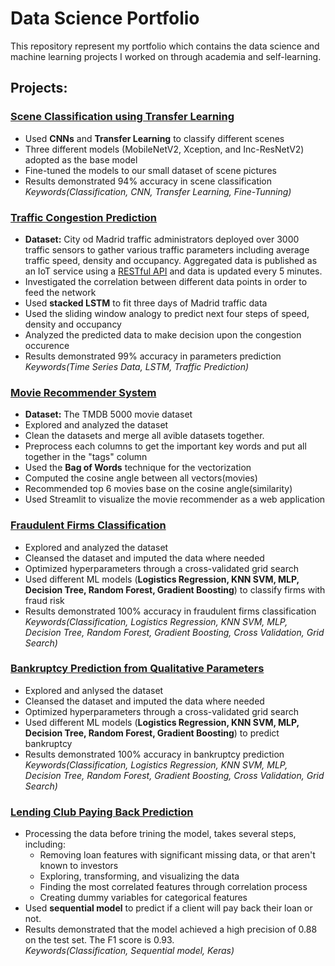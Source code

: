 # Data Science Portfolio
This repository represent my portfolio which contains the data science and machine learning projects I worked on through academia and self-learning.

## Projects:

### [Scene Classification using Transfer Learning](https://github.com/saeidesm/scene-classification-transfer-learning)
* Used **CNNs** and **Transfer Learning** to classify different scenes
* Three different models (MobileNetV2, Xception, and Inc-ResNetV2) adopted as the base model
* Fine-tuned the models to our small dataset of scene pictures
* Results demonstrated 94% accuracy in scene classification
<br>_Keywords(Classification, CNN, Transfer Learning, Fine-Tunning)_

### [Traffic Congestion Prediction](https://github.com/saeidesm/traffic-prediction-using-lstm)
* **Dataset:** City od Madrid traffic administrators deployed over 3000 traffic sensors to gather various traffic parameters including average traffic speed, density and occupancy. Aggregated data is published as an IoT service using a [RESTful API](https://informo.madrid.es/informo/tmadrid/pm.xml) and data is updated every 5 minutes. 
* Investigated the correlation between different data points in order to feed the network
* Used **stacked LSTM** to fit three days of Madrid traffic data
* Used the sliding window analogy to predict next four steps of speed, density and occupancy 
* Analyzed the predicted data to make decision upon the congestion occurence
* Results demonstrated 99% accuracy in parameters prediction
<br>_Keywords(Time Series Data, LSTM, Traffic Prediction)_

### [Movie Recommender System](https://github.com/saeidesm/movie-recommender-system)
* **Dataset:** The TMDB 5000 movie dataset
* Explored and analyzed the dataset
* Clean the datasets and merge all avible datasets together.
* Preprocess each columns to get the important key words and put all together in the "tags" column
* Used the **Bag of Words** technique for the vectorization
* Computed the cosine angle between all vectors(movies)
* Recommended top 6 movies base on the cosine angle(similarity)
* Used Streamlit to visualize the movie recommender as a web application

### [Fraudulent Firms Classification](https://github.com/saeidesm/fraud_audit/blob/main/fraud-audit.ipynb)
* Explored and analyzed the dataset 
* Cleansed the dataset and imputed the data where needed
* Optimized hyperparameters through a cross-validated grid search 
* Used different ML models (**Logistics Regression, KNN SVM, MLP, Decision Tree, Random Forest, Gradient Boosting**) to classify firms with fraud risk
* Results demonstrated 100% accuracy in fraudulent firms classification
<br>_Keywords(Classification, Logistics Regression, KNN SVM, MLP, Decision Tree, Random Forest, Gradient Boosting, Cross Validation, Grid Search)_

### [Bankruptcy Prediction from Qualitative Parameters](https://github.com/saeidesm/qualitative_banking/blob/main/qualitative_bankruptcy.ipynb)
* Explored and anlysed the dataset 
* Cleansed the dataset and imputed the data where needed
* Optimized hyperparameters through a cross-validated grid search 
* Used different ML models (**Logistics Regression, KNN SVM, MLP, Decision Tree, Random Forest, Gradient Boosting**) to predict bankruptcy
* Results demonstrated 100% accuracy in bankruptcy prediction
<br>_Keywords(Classification, Logistics Regression, KNN SVM, MLP, Decision Tree, Random Forest, Gradient Boosting, Cross Validation, Grid Search)_

### [Lending Club Paying Back Prediction](https://github.com/saeidesm/lending-club-default-prediction/blob/main/LendingClub_Keras_Project.ipynb)
* Processing the data before trining the model, takes several steps, including: 
   - Removing loan features with significant missing data, or that aren't known to investors
   - Exploring, transforming, and visualizing the data
   - Finding the most correlated features through correlation process 
   - Creating dummy variables for categorical features 
* Used **sequential model** to predict if a client will pay back their loan or not. 
* Results demonstrated that the model achieved a high precision of 0.88 on the test set. The F1 score is 0.93.
<br>_Keywords(Classification, Sequential model, Keras)_

